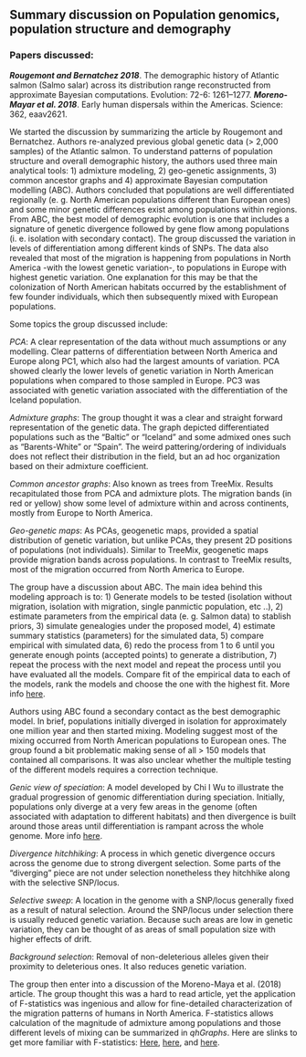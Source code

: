 ## Summary discussion on Population genomics, population structure and demography

### Papers discussed:

***Rougemont and Bernatchez 2018***. The demographic history of Atlantic salmon (Salmo salar) across its distribution range reconstructed from approximate Bayesian computations. Evolution: 72-6: 1261–1277.
***Moreno-Mayar et al. 2018***. Early human dispersals within the Americas. Science: 362, eaav2621.

We started the discussion by summarizing the article by Rougemont and Bernatchez. Authors re-analyzed previous global genetic data (> 2,000 samples) of the Atlantic salmon. To understand patterns of population structure and overall demographic history, the authors used three main analytical tools: 1) admixture modeling, 2) geo-genetic assignments, 3) common ancestor graphs and 4) approximate Bayesian computation modelling (ABC). Authors concluded that populations are well differentiated regionally (e. g. North American populations different than European ones) and some minor genetic differences exist among populations within regions. From ABC, the best model of demographic evolution is one that includes a signature of genetic divergence followed by gene flow among populations (i. e. isolation with secondary contact). The group discussed the variation in levels of differentiation among different kinds of SNPs. The data also revealed that most of the migration is happening from populations in North America -with the lowest genetic variation-, to populations in Europe with highest genetic variation. One explanation for this may be that the colonization of North American habitats occurred by the establishment of few founder individuals, which then subsequently mixed with European populations.

Some topics the group discussed include:

*PCA*: A clear representation of the data without much assumptions or any modelling. Clear patterns of differentiation between North America and Europe along PC1, which also had the largest amounts of variation. PCA showed clearly the lower levels of genetic variation in North American populations when compared to those sampled in Europe. PC3 was associated with genetic variation associated with the differentiation of the Iceland population.

*Admixture graphs*: The group thought it was a clear and straight forward representation of the genetic data. The graph depicted differentiated populations such as the “Baltic” or “Iceland” and some admixed ones such as “Barents-White” or “Spain”. The weird pattering/ordering of individuals does not reflect their distribution in the field, but an ad hoc organization based on their admixture coefficient.  

*Common ancestor graphs*: Also known as trees from TreeMix. Results recapitulated those from PCA and admixture plots. The migration bands (in red or yellow) show some level of admixture within and across continents, mostly from Europe to North America.

*Geo-genetic maps*: As PCAs, geogenetic maps, provided a spatial distribution of genetic variation, but unlike PCAs, they present 2D positions of populations (not individuals). Similar to TreeMix, geogenetic maps provide migration bands across populations. In contrast to TreeMix results, most of the migration occurred from North America to Europe.  

The group have a discussion about ABC. The main idea behind this modeling approach is to: 1) Generate models to be tested (isolation without migration, isolation with migration, single panmictic population, etc ..), 2) estimate parameters from the empirical data (e. g. Salmon data) to stablish priors, 3) simulate genealogies under the proposed model, 4) estimate summary statistics (parameters) for the simulated data, 5) compare empirical with simulated data, 6) redo the process from 1 to 6 until you generate enough points (accepted points) to generate a distribution,  7) repeat the process with the next model and repeat the process until you have evaluated all the models. Compare fit of the empirical data to each of the models, rank the models and choose the one with the highest fit. More info [here](https://www.annualreviews.org/doi/10.1146/annurev-ecolsys-110617-062431).

Authors using ABC found a secondary contact as the best demographic model. In brief, populations initially diverged in isolation for approximately one million year and then started mixing. Modeling suggest most of the mixing occurred from North American populations to European ones. The group found a bit problematic making sense of all > 150 models that contained all comparisons. It was also unclear whether the multiple testing of the different models requires a correction technique.

*Genic view of speciation*: A model developed by Chi I Wu to illustrate the gradual progression of genomic differentiation during speciation. Initially, populations only diverge at a very few areas in the genome (often associated with adaptation to different habitats) and then divergence is built around those areas until differentiation is rampant across the whole genome. More info [here](https://onlinelibrary.wiley.com/doi/full/10.1046/j.1420-9101.2001.00335.x).

*Divergence hitchhiking*: A process in which genetic divergence occurs across the genome due to strong divergent selection. Some parts of the “diverging” piece are not under selection nonetheless they hitchhike along with the selective SNP/locus.

*Selective sweep*: A location in the genome with a SNP/locus generally fixed as a result of natural selection. Around the SNP/locus under selection there is usually reduced genetic variation. Because such areas are low in genetic variation, they can be thought of as areas of small population size with higher effects of drift.

*Background selection*: Removal of non-deleterious alleles given their proximity to deleterious ones. It also reduces genetic variation.

The group then enter into a discussion of the Moreno-Maya et al. (2018) article. The group thought this was a hard to read article, yet the application of F-statistics was ingenious and allow for fine-detailed characterization of the migration patterns of humans in North America. F-statistics allows calculation of the magnitude of admixture among populations and those different levels of mixing can be summarized in *qhGraphs*. Here are slinks to get more familiar with F-statistics: [Here](http://www.genetics.org/content/genetics/192/3/1065.full.pdf), [here](https://github.com/DReichLab/AdmixTools/blob/master/README.3PopTest), and [here](https://gaworkshop.readthedocs.io/en/latest/contents/06_f3/f3.html).
